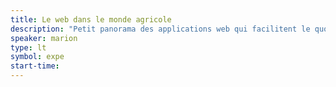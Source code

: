 ```yaml
---
title: Le web dans le monde agricole
description: "Petit panorama des applications web qui facilitent le quotidien des agriculteurs et expression des besoins restants à couvrir."
speaker: marion
type: lt
symbol: expe
start-time:
---
```

